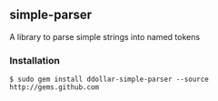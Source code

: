 ## simple-parser
A library to parse simple strings into named tokens

### Installation
    $ sudo gem install ddollar-simple-parser --source http://gems.github.com
